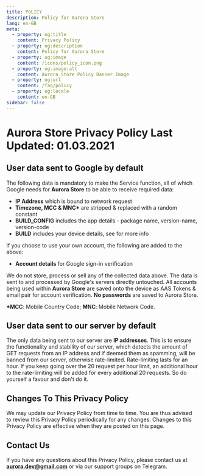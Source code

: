 ```yaml
---
title: POLICY
description: Policy for Aurora Store
lang: en-GB
meta:
  - property: og:title
    content: Privacy Policy
  - property: og:description
    content: Policy for Aurora Store
  - property: og:image
    content: /icons/policy_icon.png
  - property: og:image:alt
    content: Aurora Store Policy Banner Image
  - property: og:url
    content: /faq/policy
  - property: og:locale
    content: en-GB
sidebar: false
---
```


# Aurora Store Privacy Policy Last Updated: **01.03.2021**

## User data sent to Google by default

The following data is mandatory to make the Service function, all of which Google needs for **Aurora Store** to be able to receive required data:

-   **IP Address** which is bound to network request
-   **Timezone, MCC & MNC\*** are stripped & replaced with a random constant
-   **BUILD_CONFIG** includes the app details - package name, version-name, version-code
-   **BUILD** includes your device details, see for more info

If you choose to use your own account, the following are added to the above:

-   **Account details** for Google sign-in verification

We do not store, process or sell any of the collected data above. The data is sent to and processed by Google's servers directly untouched. All accounts being used within **Aurora Store** are saved onto the device as AAS Tokens & email pair for account verification. **No passwords** are saved to Aurora Store.

**\*MCC**: Mobile Country Code; **MNC**: Mobile Network Code.

## User data sent to our server by default

The only data being sent to our server are **IP addresses**. This is to ensure the functionality and stability of our server, which detects the amount of GET requests from an IP address and if deemed them as spamming, will be banned from our server, otherwise rate-limited. Rate-limiting lasts for an hour. If you keep going over the 20 request per hour limit, an additional hour to the rate-limiting will be added for every additional 20 requests. So do yourself a favour and don't do it.

## Changes To This Privacy Policy

We may update our Privacy Policy from time to time. You are thus advised to review this Privacy Policy periodically for any changes. Changes to this Privacy Policy are effective when they are posted on this page.

## Contact Us

If you have any questions about this Privacy Policy, please contact us at **aurora.dev@gmail.com** or via our support groups on Telegram.
